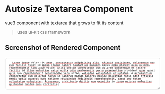 # Autosize Textarea Component

vue3 component with textarea that grows to fit its content

> uses ui-kit css framework

## Screenshot of Rendered Component
![rendered](https://raw.githubusercontent.com/safinazbg/autosize-textarea/main/display.png)
